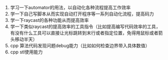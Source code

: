 1. 学习一下automator的用法，以自动化各种流程提高工作效率
2. 学一下自己写脚本从而实现自动打开程序等一系列自动化流程，提高码力
3. 学一下raycast的各种功能从而提高效率
4. 学一下类似raycast的提高效率的工具指令（比如提高编写代码效率的工具，有没有什么工具可以直接让光标跳转到末行或者指定位置，免得用鼠标或者箭头移动半天）
5. cpp 算法代码发现问题debug能力（比如如何检查边界带入具体数值）
6. cpp stl使用能力